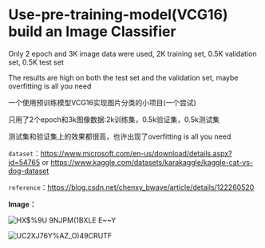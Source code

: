 # Use-pre-training-model(VCG16) build an Image Classifier

Only 2 epoch and 3K image data were used, 2K training set, 0.5K validation set, 0.5K test set

The results are high on both the test set and the validation set, maybe overfitting is all you need

	


一个使用预训练模型VCG16实现图片分类的小项目(一个尝试)

只用了2个epoch和3k图像数据:2k训练集，0.5k验证集，0.5k测试集

测试集和验证集上的效果都很高，也许出现了overfitting is all you need


`dataset`：https://www.microsoft.com/en-us/download/details.aspx?id=54765 
           or
				   https://www.kaggle.com/datasets/karakaggle/kaggle-cat-vs-dog-dataset
         
`reference`：https://blog.csdn.net/chenxy_bwave/article/details/122260520

**Image：**

![HX$%9U 9NJPM(1BXLE E~~Y](https://github.com/wannanfeng/Use-pre-training-model/assets/108105115/1cd4834a-3336-44b2-a516-935cddac1574)

![UC2XJ76Y%AZ_O)49C`R`UTF](https://github.com/wannanfeng/Use-pre-training-model/assets/108105115/485f17ac-e7df-4ab8-b3b3-812fb25d9315)

